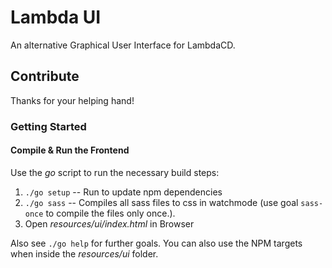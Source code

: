Lambda UI
==========
An alternative Graphical User Interface for LambdaCD.

## Contribute

Thanks for your helping hand!

### Getting Started

#### Compile & Run the Frontend
Use the _go_ script to run the necessary build steps:

1. `./go setup` -- Run to update npm dependencies
2. `./go sass` -- Compiles all sass files to css in watchmode (use goal `sass-once` to compile the files only once.).
3. Open _resources/ui/index.html_ in Browser

Also see `./go help` for further goals.
You can also use the NPM targets when inside the _resources/ui_ folder.
